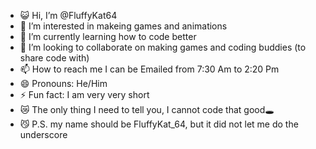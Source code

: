 - 😺 Hi, I’m @FluffyKat64
- 👀 I’m interested in makeing games and animations
- 🌱 I’m currently learning how to code better
- 💞️ I’m looking to collaborate on making games and coding buddies (to share code with)
- 📫 How to reach me I can be Emailed from 7:30 Am to 2:20 Pm
- 😄 Pronouns: He/Him
- ⚡ Fun fact: I am very very short
- 😿 The only thing I need to tell you, I cannot code that good🕳
- 😼 P.S. my name should be FluffyKat_64, but it did not let me do the underscore
<!---
FluffyKat64/FluffyKat64 is a ✨ special ✨ repository because its `README.md` (this file) appears on your GitHub profile.
You can click the Preview link to take a look at your changes.
--->
